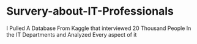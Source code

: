 # Survery-about-IT-Professionals
I Pulled A Database From Kaggle that interviewed 20 Thousand People In the IT Departments and Analyzed Every aspect of it
